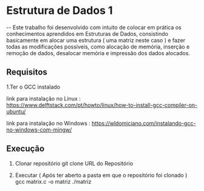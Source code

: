 # Estrutura de Dados 1 
--
Este trabalho foi desenvolvido com intuito de colocar em prática os conhecimentos aprendidos em Estruturas de Dados, consistindo basicamente em alocar uma estrutura ( uma matriz neste caso ) e fazer todas as modificações possíveis, como alocação de memória, inserção e remoção de dados, desalocar memória e impressão dos dados alocados.

Requisitos
--
1.Ter o GCC instalado

  link para instalação no Linux : https://www.delftstack.com/pt/howto/linux/how-to-install-gcc-compiler-on-ubuntu/
  
  link para instalação no Windows : https://wldomiciano.com/instalando-gcc-no-windows-com-mingw/

Execução
--
1. Clonar repositório
  git clone URL do Repositório
  
 2. Executar ( Após ter aberto a pasta em que o repositório foi clonado )
  gcc matrix.c -o matriz
  ./matriz
  
 
  
